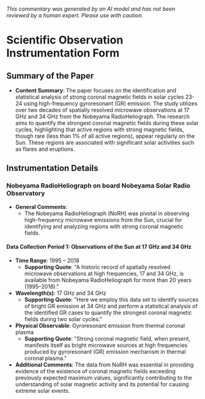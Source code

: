 _This commentary was generated by an AI model and has not been reviewed by a human expert. Please use with caution._

# Scientific Observation Instrumentation Form

## Summary of the Paper
- **Content Summary**: The paper focuses on the identification and statistical analysis of strong coronal magnetic fields in solar cycles 23-24 using high-frequency gyroresonant (GR) emission. The study utilizes over two decades of spatially resolved microwave observations at 17 GHz and 34 GHz from the Nobeyama RadioHeliograph. The research aims to quantify the strongest coronal magnetic fields during these solar cycles, highlighting that active regions with strong magnetic fields, though rare (less than 1% of all active regions), appear regularly on the Sun. These regions are associated with significant solar activities such as flares and eruptions.

## Instrumentation Details

### Nobeyama RadioHeliograph on board Nobeyama Solar Radio Observatory
- **General Comments**:
   - The Nobeyama RadioHeliograph (NoRH) was pivotal in observing high-frequency microwave emissions from the Sun, crucial for identifying and analyzing regions with strong coronal magnetic fields.

#### Data Collection Period 1: Observations of the Sun at 17 GHz and 34 GHz
- **Time Range**: 1995 – 2018
   - **Supporting Quote**: "A historic record of spatially resolved microwave observations at high frequencies, 17 and 34 GHz, is available from Nobeyama RadioHeliograph for more than 20 years (1995–2018)."
- **Wavelength(s)**: 17 GHz and 34 GHz
   - **Supporting Quote**: "Here we employ this data set to identify sources of bright GR emission at 34 GHz and perform a statistical analysis of the identified GR cases to quantify the strongest coronal magnetic fields during two solar cycles."
- **Physical Observable**: Gyroresonant emission from thermal coronal plasma
   - **Supporting Quote**: "Strong coronal magnetic field, when present, manifests itself as bright microwave sources at high frequencies produced by gyroresonant (GR) emission mechanism in thermal coronal plasma."
- **Additional Comments**: The data from NoRH was essential in providing evidence of the existence of coronal magnetic fields exceeding previously expected maximum values, significantly contributing to the understanding of solar magnetic activity and its potential for causing extreme solar events.
